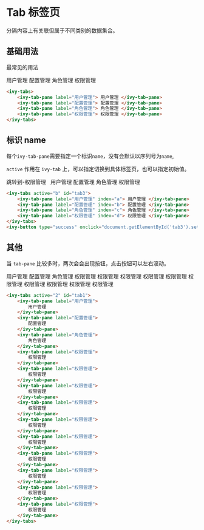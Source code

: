 # Tab 标签页

分隔内容上有关联但属于不同类别的数据集合。

## 基础用法

最常见的用法

<ivy-tabs id="tab">
    <ivy-tab-pane label="用户管理">
        用户管理
    </ivy-tab-pane>
    <ivy-tab-pane label="配置管理">
        配置管理
    </ivy-tab-pane>
    <ivy-tab-pane label="角色管理">
        角色管理
    </ivy-tab-pane>
    <ivy-tab-pane label="权限管理">
        权限管理
    </ivy-tab-pane>
</ivy-tabs>

```html
<ivy-tabs>
    <ivy-tab-pane label="用户管理"> 用户管理 </ivy-tab-pane>
    <ivy-tab-pane label="配置管理"> 配置管理 </ivy-tab-pane>
    <ivy-tab-pane label="角色管理"> 角色管理 </ivy-tab-pane>
    <ivy-tab-pane label="权限管理"> 权限管理 </ivy-tab-pane>
</ivy-tabs>
```

## 标识 name

每个`ivy-tab-pane`需要指定一个标识`name`，没有会默认以序列号为`name`,

`active` 作用在 `ivy-tab` 上，可以指定切换到具体标签页，也可以指定初始值。

<ivy-button type="success" onclick="document.getElementById('tab3').setAttribute('active', 'd')">跳转到-权限管理</ivy-button>
&nbsp;
<ivy-tabs active="b" id="tab3">
    <ivy-tab-pane label="用户管理" index="a">
        用户管理
    </ivy-tab-pane>
    <ivy-tab-pane label="配置管理" index="b">
        配置管理
    </ivy-tab-pane>
    <ivy-tab-pane label="角色管理" index="c">
        角色管理
    </ivy-tab-pane>
    <ivy-tab-pane label="权限管理" index="d">
        权限管理
    </ivy-tab-pane>
</ivy-tabs>


```html
<ivy-tabs active="b" id="tab3">
    <ivy-tab-pane label="用户管理" index="a"> 用户管理 </ivy-tab-pane>
    <ivy-tab-pane label="配置管理" index="b"> 配置管理 </ivy-tab-pane>
    <ivy-tab-pane label="角色管理" index="c"> 角色管理 </ivy-tab-pane>
    <ivy-tab-pane label="权限管理" index="d"> 权限管理 </ivy-tab-pane>
</ivy-tabs>
<ivy-button type="success" onclick="document.getElementById('tab3').setAttribute('active', 'd')">跳转到-权限管理</ivy-button>
```

## 其他

当 `tab-pane` 比较多时，两次会会出现按钮，点击按钮可以左右滚动。

<ivy-tabs active="2" id="tab1">
    <ivy-tab-pane label="用户管理">
        用户管理
    </ivy-tab-pane>
    <ivy-tab-pane label="配置管理">
        配置管理
    </ivy-tab-pane>
    <ivy-tab-pane label="角色管理">
        角色管理
    </ivy-tab-pane>
    <ivy-tab-pane label="权限管理">
        权限管理
    </ivy-tab-pane>
    <ivy-tab-pane label="权限管理">
        权限管理
    </ivy-tab-pane>
    <ivy-tab-pane label="权限管理">
        权限管理
    </ivy-tab-pane>
    <ivy-tab-pane label="权限管理">
        权限管理
    </ivy-tab-pane>
    <ivy-tab-pane label="权限管理">
        权限管理
    </ivy-tab-pane>
    <ivy-tab-pane label="权限管理">
        权限管理
    </ivy-tab-pane>
    <ivy-tab-pane label="权限管理">
        权限管理
    </ivy-tab-pane>
    <ivy-tab-pane label="权限管理">
        权限管理
    </ivy-tab-pane>
    <ivy-tab-pane label="权限管理">
        权限管理
    </ivy-tab-pane>
    <ivy-tab-pane label="权限管理">
        权限管理
    </ivy-tab-pane>
</ivy-tabs>

```html
<ivy-tabs active="2" id="tab1">
    <ivy-tab-pane label="用户管理">
        用户管理
    </ivy-tab-pane>
    <ivy-tab-pane label="配置管理">
        配置管理
    </ivy-tab-pane>
    <ivy-tab-pane label="角色管理">
        角色管理
    </ivy-tab-pane>
    <ivy-tab-pane label="权限管理">
        权限管理
    </ivy-tab-pane>
    <ivy-tab-pane label="权限管理">
        权限管理
    </ivy-tab-pane>
    <ivy-tab-pane label="权限管理">
        权限管理
    </ivy-tab-pane>
    <ivy-tab-pane label="权限管理">
        权限管理
    </ivy-tab-pane>
    <ivy-tab-pane label="权限管理">
        权限管理
    </ivy-tab-pane>
    <ivy-tab-pane label="权限管理">
        权限管理
    </ivy-tab-pane>
    <ivy-tab-pane label="权限管理">
        权限管理
    </ivy-tab-pane>
    <ivy-tab-pane label="权限管理">
        权限管理
    </ivy-tab-pane>
    <ivy-tab-pane label="权限管理">
        权限管理
    </ivy-tab-pane>
    <ivy-tab-pane label="权限管理">
        权限管理
    </ivy-tab-pane>
</ivy-tabs>
```

<script setup>
import { onMounted } from 'vue';
onMounted(()=>{
    document.getElementById("tab").addEventListener('change', ev => {
        console.log(ev)
        $ivy.message({message: `当前活动的标签页是：${ev.detail}`})
    })
})
</script>
